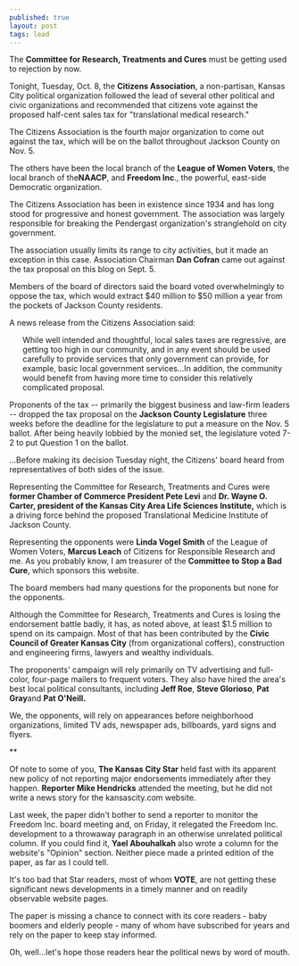 ```yaml
---
published: true
layout: post
tags: lead
---
```


The **Committee for Research, Treatments and Cures** must be getting used to rejection by now.

Tonight, Tuesday, Oct. 8, the **Citizens Association**, a non-partisan, Kansas City political organization followed the lead of several other political and civic organizations and recommended that citizens vote against the proposed half-cent sales tax for "translational medical research."

The Citizens Association is the fourth major organization to come out against the tax, which will be on the ballot throughout Jackson County on Nov. 5.

The others have been the local branch of the **League of Women Voters**, the local branch of the**NAACP**, and **Freedom Inc**., the powerful, east-side Democratic organization.

The Citizens Association has been in existence since 1934 and has long stood for progressive and honest government. The association was largely responsible for breaking the Pendergast organization's stranglehold on city government.

The association usually limits its range to city activities, but it made an exception in this case. Association Chairman **Dan Cofran** came out against the tax proposal on this blog on Sept. 5.

Members of the board of directors said the board voted overwhelmingly to oppose the tax, which would extract $40 million to $50 million a year from the pockets of Jackson County residents.

A news release from the Citizens Association said:
<ul>
</p>
While well intended and thoughtful, local sales taxes are regressive, are getting too high in our community, and in any event should be used carefully to provide services that only government can provide, for example, basic local government services...In addition, the community would benefit from having more time to consider this relatively complicated proposal.</p>
</ul>

Proponents of  the tax -- primarily the biggest business and law-firm leaders -- dropped the tax proposal on the **Jackson County Legislature** three weeks before the deadline for the legislature to put a measure on the Nov. 5 ballot. After being heavily lobbied by the monied set, the legislature voted 7-2 to put Question 1 on the ballot.

...Before making its decision Tuesday night, the Citizens' board heard from representatives of both sides of the issue.

Representing the Committee for Research, Treatments and Cures were **former Chamber of Commerce President Pete Levi** and **Dr. Wayne O. Carter, president of the Kansas City Area Life Sciences Institute,** which is a driving force behind the proposed Translational Medicine Institute of Jackson County.

Representing the opponents were **Linda Vogel Smith** of the League of Women Voters, **Marcus Leach** of Citizens for Responsible Research and me. As you probably know, I am treasurer of the **Committee to Stop a Bad Cure**, which sponsors this website.

The board members had many questions for the proponents but none for the opponents.

Although the Committee for Research, Treatments and Cures is losing the endorsement battle badly, it has, as noted above, at least $1.5 million to spend on its campaign. Most of that has been contributed by the **Civic Council of Greater Kansas City** (from organizational coffers), construction and engineering firms, lawyers and wealthy individuals.

The proponents' campaign will rely primarily on TV advertising and full-color, four-page mailers to frequent voters. They also have hired the area's best local political consultants, including **Jeff Roe**, **Steve Glorioso**, **Pat Gray**and **Pat O'Neill.**

We, the opponents, will rely on appearances before neighborhood organizations, limited TV ads, newspaper ads, billboards, yard signs and flyers.

**

Of note to some of you, **The Kansas City Star** held fast with its apparent new policy of not reporting major endorsements immediately after they happen. **Reporter Mike Hendricks** attended the meeting, but he did not write a news story for the kansascity.com website.

Last week, the paper didn't bother to send a reporter to monitor the Freedom Inc. board meeting and, on Friday, it relegated the Freedom Inc. development to a throwaway paragraph in an otherwise unrelated political column. If you could find it, **Yael Abouhalkah** also wrote a column for the website's "Opinion" section. Neither piece made a printed edition of the paper, as far as I could tell.

It's too bad that Star readers, most of whom **VOTE**, are not getting these significant news developments in a timely manner and on readily observable website pages.

The paper is missing a chance to connect with its core readers - baby boomers and elderly people - many of whom have subscribed for years and rely on the paper to keep stay informed.

Oh, well...let's hope those readers hear the political news by word of mouth.